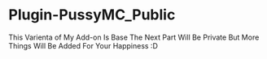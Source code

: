 # Plugin-PussyMC_Public
This Varienta of My Add-on Is Base The Next Part Will Be Private But More Things Will Be Added For Your Happiness :D

